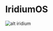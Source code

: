 # IridiumOS
![alt iridium](https://raw.githubusercontent.com/IridiumProject/IridiumOS/main/.github/iridium.png)
